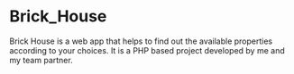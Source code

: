 # Brick_House
Brick House is a web app that helps to find out the available properties according to your choices. It is a PHP based project developed by me and my team partner.

